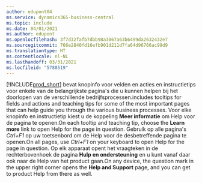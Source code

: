 ```yaml
---
author: edupont04
ms.service: dynamics365-business-central
ms.topic: include
ms.date: 04/01/2021
ms.author: edupont
ms.openlocfilehash: 3f7d32fafb7dbb98a3067a63b6499da2632432e7
ms.sourcegitcommit: 766e2840fd16efb901d211d7fa64d96766ac99d9
ms.translationtype: HT
ms.contentlocale: nl-NL
ms.lasthandoff: 03/31/2021
ms.locfileid: "5788519"
---
```

[!INCLUDE[prod_short](prod_short.md)] <span data-ttu-id="95040-101">bevat knopinfo voor velden en acties en instructietips voor enkele van de belangrijkste pagina's die u kunnen helpen bij het doorlopen van de verschillende bedrijfsprocessen.</span><span class="sxs-lookup"><span data-stu-id="95040-101">includes tooltips for fields and actions and teaching tips for some of the most important pages that can help guide you through the various business processes.</span></span> <span data-ttu-id="95040-102">Voor elke knopinfo en instructietip kiest u de koppeling **Meer informatie** om Help voor de pagina te openen.</span><span class="sxs-lookup"><span data-stu-id="95040-102">On each tooltip and teaching tip, choose the **Learn more** link to open Help for the page in question.</span></span> <span data-ttu-id="95040-103">Gebruik op alle pagina's *Ctrl+F1* op uw toetsenbord om de Help voor de desbetreffende pagina te openen.</span><span class="sxs-lookup"><span data-stu-id="95040-103">On all pages, use *Ctrl+F1* on your keyboard to open Help for the page in question.</span></span> <span data-ttu-id="95040-104">Op elk apparaat opent het vraagteken in de rechterbovenhoek de pagina **Hulp en ondersteuning** en u kunt vanaf daar ook naar de Help van het product gaan.</span><span class="sxs-lookup"><span data-stu-id="95040-104">On any device, the question mark in the upper right corner opens the **Help and Support** page, and you can get to product Help from there as well.</span></span>  
